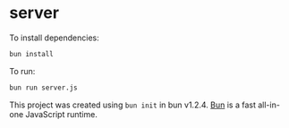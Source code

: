 # server

To install dependencies:

```bash
bun install
```

To run:

```bash
bun run server.js
```

This project was created using `bun init` in bun v1.2.4. [Bun](https://bun.sh) is a fast all-in-one JavaScript runtime.
